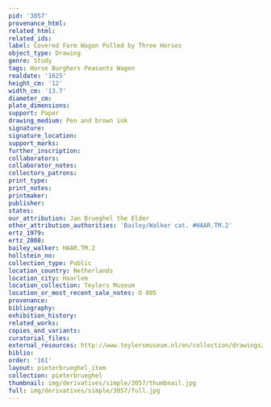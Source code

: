 ```yaml
---
pid: '3057'
provenance_html: 
related_html: 
related_ids: 
label: Covered Farm Wagon Pulled by Three Horses
object_type: Drawing
genre: Study
tags: Horse Burghers Peasants Wagon
realdate: '1625'
height_cm: '12'
width_cm: '13.7'
diameter_cm: 
plate_dimensions: 
support: Paper
drawing_medium: Pen and brown ink
signature: 
signature_location: 
support_marks: 
further_inscription: 
collaborators: 
collaborator_notes: 
collectors_patrons: 
print_type: 
print_notes: 
printmaker: 
publisher: 
states: 
our_attribution: Jan Brueghel the Elder
other_attribution_authorities: 'Bailey/Walker cat. #HAAR.TM.2'
ertz_1979: 
ertz_2008: 
bailey_walker: HAAR.TM.2
hollstein_no: 
collection_type: Public
location_country: Netherlands
location_city: Haarlem
location_collection: Teylers Museum
location_or_most_recent_sale_notes: O 005
provenance: 
bibliography: 
exhibition_history: 
related_works: 
copies_and_variants: 
curatorial_files: 
external_resources: http://www.teylersmuseum.nl/en/collection/drawings/o-005-overdekte-boerenkar-getrokken-door-drie-paarden-jan-i-breughel-1568-1625-tekenaar
biblio: 
order: '161'
layout: pieterbrueghel_item
collection: pieterbrueghel
thumbnail: img/derivatives/simple/3057/thumbnail.jpg
full: img/derivatives/simple/3057/full.jpg
---
```

